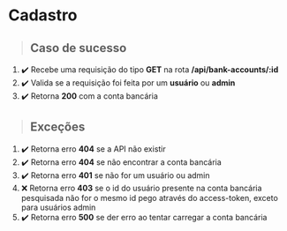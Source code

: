 # Cadastro

> ## Caso de sucesso

1. ✔️ Recebe uma requisição do tipo **GET** na rota **/api/bank-accounts/:id**
2. ✔️ Valida se a requisição foi feita por um **usuário** ou **admin**
3. ✔️ Retorna **200** com a conta bancária

> ## Exceções

1. ✔️ Retorna erro **404** se a API não existir
2. ✔️ Retorna erro **404** se não encontrar a conta bancária
3. ✔️ Retorna erro **401** se não for um usuário ou admin
3. ❌ Retorna erro **403** se o id do usuário presente na conta bancária pesquisada não for o mesmo id pego através do access-token, exceto para usuários admin
4. ✔️ Retorna erro **500** se der erro ao tentar carregar a conta bancária
